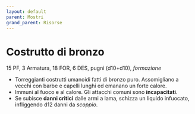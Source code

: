 ```yaml
---
layout: default
parent: Mostri
grand_parent: Risorse
---
```


# Costrutto di bronzo

15 PF, 3 Armatura, 18 FOR, 6 DES, pugni (d10+d10), _formazione_

- Torreggianti costrutti umanoidi fatti di bronzo puro. Assomigliano a vecchi con barbe e capelli lunghi ed emanano un forte calore.
- Immuni al fuoco e al calore. Gli attacchi comuni sono **incapacitati**.
- Se subisce **danni critici** dalle armi a lama, schizza un liquido infuocato, infliggendo d12 danni da _scoppio_.